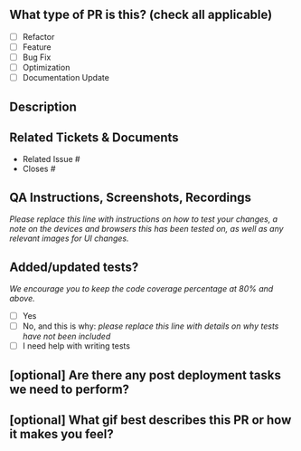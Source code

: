 ## What type of PR is this? (check all applicable)

-   [ ] Refactor
-   [ ] Feature
-   [ ] Bug Fix
-   [ ] Optimization
-   [ ] Documentation Update

## Description

## Related Tickets & Documents

-   Related Issue #
-   Closes #

## QA Instructions, Screenshots, Recordings

_Please replace this line with instructions on how to test your changes, a note
on the devices and browsers this has been tested on, as well as any relevant
images for UI changes._

## Added/updated tests?

_We encourage you to keep the code coverage percentage at 80% and above._

-   [ ] Yes
-   [ ] No, and this is why: _please replace this line with details on why tests have not been included_
-   [ ] I need help with writing tests

## [optional] Are there any post deployment tasks we need to perform?

## [optional] What gif best describes this PR or how it makes you feel?

